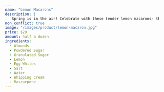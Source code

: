 ```yaml
---
name: "Lemon Macarons"
description: |
   Spring is in the air! Celebrate with these tender lemon macarons- they are sweet, tangy and vibrant to excite the air of SPRING!
non_conflict: true
image: "/images/product/lemon-macaron.jpg"
price: $20
amount: half a dozen
ingredients:
  - Almonds
  - Powdered Sugar
  - Granulated Sugar
  - Lemon
  - Egg Whites
  - Salt
  - Water
  - Whipping Cream
  - Mascarpone
---
```

